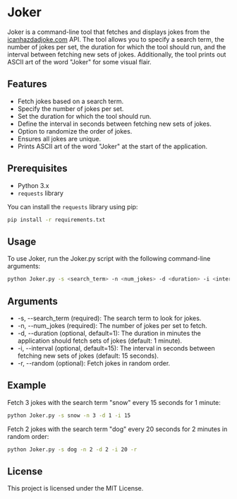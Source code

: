# Joker

Joker is a command-line tool that fetches and displays jokes from the [icanhazdadjoke.com](https://icanhazdadjoke.com) API. The tool allows you to specify a search term, the number of jokes per set, the duration for which the tool should run, and the interval between fetching new sets of jokes. Additionally, the tool prints out ASCII art of the word "Joker" for some visual flair.

## Features

- Fetch jokes based on a search term.
- Specify the number of jokes per set.
- Set the duration for which the tool should run.
- Define the interval in seconds between fetching new sets of jokes.
- Option to randomize the order of jokes.
- Ensures all jokes are unique.
- Prints ASCII art of the word "Joker" at the start of the application.

## Prerequisites

- Python 3.x
- `requests` library

You can install the `requests` library using pip:
```sh
pip install -r requirements.txt
```

## Usage

To use Joker, run the Joker.py script with the following command-line arguments:
```sh
python Joker.py -s <search_term> -n <num_jokes> -d <duration> -i <interval> [-r]
```

## Arguments

- -s, --search_term (required): The search term to look for jokes.
- -n, --num_jokes (required): The number of jokes per set to fetch.
- -d, --duration (optional, default=1): The duration in minutes the application should fetch sets of jokes (default: 1 minute).
- -i, --interval (optional, default=15): The interval in seconds between fetching new sets of jokes (default: 15 seconds).
- -r, --random (optional): Fetch jokes in random order.

## Example

Fetch 3 jokes with the search term "snow" every 15 seconds for 1 minute:
```sh
python Joker.py -s snow -n 3 -d 1 -i 15
```
Fetch 2 jokes with the search term "dog" every 20 seconds for 2 minutes in random order:
```sh
python Joker.py -s dog -n 2 -d 2 -i 20 -r
```

## License

This project is licensed under the MIT License.
